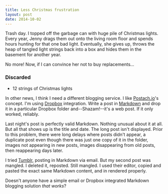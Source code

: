 ```yaml
---
title: Less Christmas frustration
layout: post
date: 2014-10-02
---
```


Trash day. I topped off the garbage can with huge pile of Christmas
lights. Every year, Jenny drags them out onto the living room floor and
spends hours hunting for that one bad light. Eventually, she gives up,
throws the heap of tangled light strings back into a box and hides them
in the basement for another year.

No more! Now, if I can convince her not to buy replacements...

### Discarded ###
- 12 strings of Christmas lights

In other news, I think I need a different blogging service. I like
[Postach.io][1]'s concept. I'm using [Dropbox][2] integration. Write a
post in [Markdown][3] and drop it in a particular Dropbox folder
and--Shazam!--it's a web post. If it only worked, reliably.

Last night's post is perfectly valid Markdown. Nothing unusual about it
at all. But all that shows up is the title and date. The long post isn't
displayed. Prior to this problem, there were long delays where posts
didn't appear, a duplicate post even though there was just one copy of
it in the folder, images not appearing in new posts, images disappearing
from old posts, then reappearing days later.

I tried [Tumblr][4], posting in Markdown via email. But my second post
was mangled. I deleted it, reposted. Still mangled. I used their editor,
copied and pasted the exact same Markdown content, and in rendered
properly.

Doesn't anyone have a simple email or Dropbox integrated Markdown
blogging solution *that works*?

[1]: http://postach.io
[2]: http://www.dropbox.com
[3]: http://daringfireball.net/projects/markdown/
[4]: http://www.tumblr.com
